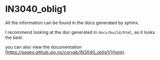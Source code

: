 # IN3040_oblig1

All the information can be found in the docs generated by sphinx.

I recommend looking at the doc generated in ```docs/build/html```, as it looks the best.

you can also view the documentation [https://pages.github.uio.no/coryab/IN3040_oblig1/](here).

